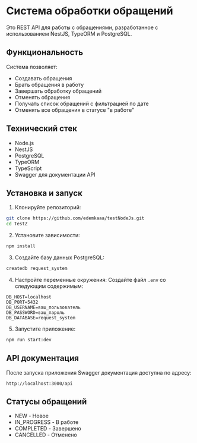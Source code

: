 # Система обработки обращений

Это REST API для работы с обращениями, разработанное с использованием NestJS, TypeORM и PostgreSQL.

## Функциональность

Система позволяет:

- Создавать обращения
- Брать обращения в работу
- Завершать обработку обращений
- Отменять обращения
- Получать список обращений с фильтрацией по дате
- Отменять все обращения в статусе "в работе"

## Технический стек

- Node.js
- NestJS
- PostgreSQL
- TypeORM
- TypeScript
- Swagger для документации API

## Установка и запуск

1. Клонируйте репозиторий:
```bash
git clone https://github.com/edemkaaa/testNodeJs.git
cd TestZ
```

2. Установите зависимости:
```bash
npm install
```

3. Создайте базу данных PostgreSQL:
```bash
createdb request_system
```

4. Настройте переменные окружения:
Создайте файл `.env` со следующим содержимым:
```
DB_HOST=localhost
DB_PORT=5432
DB_USERNAME=ваш_пользователь
DB_PASSWORD=ваш_пароль
DB_DATABASE=request_system
```

5. Запустите приложение:
```bash
npm run start:dev
```

## API документация

После запуска приложения Swagger документация доступна по адресу:
```
http://localhost:3000/api
```

## Статусы обращений

- NEW - Новое
- IN_PROGRESS - В работе
- COMPLETED - Завершено
- CANCELLED - Отменено
